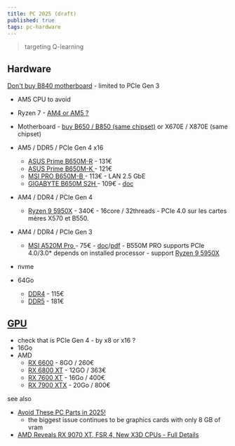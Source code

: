 ```yaml
---
title: PC 2025 (draft)
published: true
tags: pc-hardware
---
```

> targeting Q-learning

## Hardware
[Don't buy B840 motherboard](https://youtubetranscript.com/?v=ckm-SMnayuc&t=790) - limited to PCIe Gen 3
- AM5 CPU to avoid 



- Ryzen 7 - [AM4 or AM5 ?](https://chatgpt.com/share/678509b3-e838-800d-805b-9c12f6d3dff6)
- Motherboard - [buy B650 / B850 (same chipset)](https://youtubetranscript.com/?v=ckm-SMnayuc&t=832) or X670E / X870E (same chipset)
- AM5 / DDR5 / PCIe Gen 4 x16
	- [ASUS Prime B650M-R](https://www.amazon.fr/ASUS-Prime-B650M-R-Socket-S-ATA/dp/B0CS71GLWC) - 131€
    - [ASUS Prime B650M-K ](https://www.amazon.fr/ASUS-AMD-AM5-Prime-B650M-K/dp/B0C6HWFZ56) - 121€
    - [MSI PRO B650M-B ](https://www.ldlc.com/fiche/PB00589151.html) - 113€ - LAN 2.5 GbE
	- [GIGABYTE B650M S2H ](https://www.amazon.fr/Gigabyte-Carte-m%C3%A8re-B650M-S2H/dp/B0CGMBV6XD) - 109€ - [doc](https://www.gigabyte.com/Motherboard/B650M-S2H-rev-10#kf)

- AM4 / DDR4 / PCIe Gen 4

    - [Ryzen 9 5950X](https://www.amazon.fr/AMD-Ryzen-9-5950X-RyzenTM/dp/B0815Y8J9N) - 340€ - 16core / 32threads - PCIe 4.0 sur les cartes mères X570 et B550.

- AM4 / DDR4 / PCIe Gen 3
	- [MSI A520M Pro ](https://www.amazon.fr/MSI-A520M-Pro-Carte-m%C3%A8re/dp/B08HKJ45DR) - 75€ - [doc](https://www.msi.com/Motherboard/A520M-PRO)/[pdf](https://download-2.msi.com/archive/mnu_exe/mb/B550MPRO_A520MPRO.pdf) - B550M PRO supports PCIe 4.0/3.0*  depends on installed processor - support [Ryzen 9 5950X](https://www.msi.com/Motherboard/A520M-PRO/support#cpu)

- nvme
- 64Go 
    - [DDR4](https://www.amazon.fr/Crucial-2x32Go-3200MT-M%C3%A9moire-CP2K32G4DFRA32A/dp/B0C29W4G29) - 115€
	- [DDR5](https://www.amazon.fr/Crucial-2x32Go-5600MHz-M%C3%A9moire-Bureau/dp/B0C79H54TQ) - 181€

## [GPU]()
- check that is PCIe Gen 4 - by x8 or x16 ?
- 16Go 
- AMD
	- [ RX 6600](https://www.amazon.fr/SWFT210-Radeon-6650-Core-Gaming/dp/B09ZLRDMXX) - 8GO / 260€
    - [RX 6800 XT](https://www.amazon.fr/XFX-Speedster-QICK319-Graphique-RX-675XYJFDP/dp/B0B34M1YLW) - 12GO / 363€
    - [RX 7600 XT](https://www.amazon.fr/gp/product/B0CSN564QQ) - 16Go / 400€
    - [ RX 7900 XTX](/dp/B0BNLT17XQ) - 20Go / 800€

see also
- [Avoid These PC Parts in 2025!](https://www.youtube.com/watch?v=ckm-SMnayuc&list=PLh9akXp2EH2CBpNTjGbdVzbaNUHkRFghJ&index=2)
	-  the biggest issue continues to be graphics cards with only 8 GB of vram 
- [AMD Reveals RX 9070 XT, FSR 4, New X3D CPUs - Full Details](https://www.youtube.com/watch?v=7N-0nkcJKpk)
